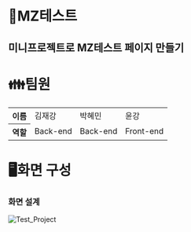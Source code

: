 # 📝MZ테스트
미니프로젝트로 MZ테스트 페이지 만들기
---

# 👪팀원
<table>
<tr>
<th>이름</th>
<td>김재강</td>
<td>박혜민</td>
<td>윤강</td>
</tr>
<tr>
<th>역할</th>
<td>Back-end</td>
<td>Back-end</td>
<td>Front-end</td>
</tr>
</table>

# 🖥️화면 구성
### 화면 설계
![Test_Project](https://user-images.githubusercontent.com/101463273/210714496-e5b008ad-6a6f-4244-8e6e-9dd4b7371a1f.png)
